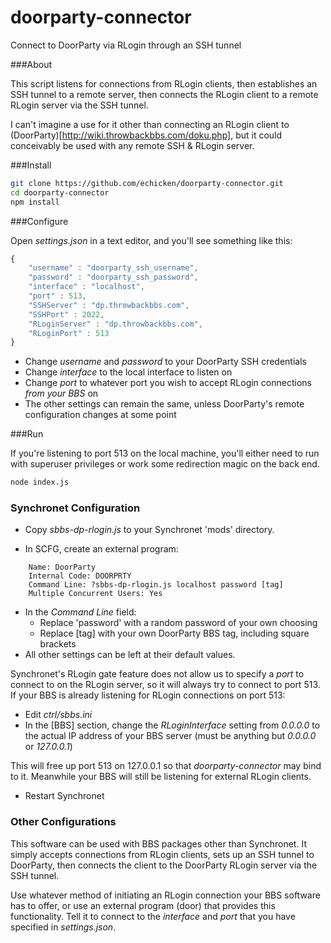 # doorparty-connector
Connect to DoorParty via RLogin through an SSH tunnel

###About

This script listens for connections from RLogin clients, then establishes an SSH
tunnel to a remote server, then connects the RLogin client to a remote RLogin
server via the SSH tunnel.

I can't imagine a use for it other than connecting an RLogin client to
(DoorParty)[http://wiki.throwbackbbs.com/doku.php], but it could conceivably be
used with any remote SSH & RLogin server.

###Install

```sh
git clone https://github.com/echicken/doorparty-connector.git
cd doorparty-connector
npm install
```

###Configure

Open *settings.json* in a text editor, and you'll see something like this:

```js
{
	"username" : "doorparty_ssh_username",
	"password" : "doorparty_ssh_password",
	"interface" : "localhost",
	"port" : 513,
	"SSHServer" : "dp.throwbackbbs.com",
	"SSHPort" : 2022,
	"RLoginServer" : "dp.throwbackbbs.com",
	"RLoginPort" : 513
}
```

- Change *username* and *password* to your DoorParty SSH credentials
- Change *interface* to the local interface to listen on
- Change *port* to whatever port you wish to accept RLogin connections *from your BBS* on
- The other settings can remain the same, unless DoorParty's remote configuration changes at some point

###Run

If you're listening to port 513 on the local machine, you'll either need to run
with superuser privileges or work some redirection magic on the back end.

```sh
node index.js
```

### Synchronet Configuration

- Copy *sbbs-dp-rlogin.js* to your Synchronet 'mods' directory.

- In SCFG, create an external program:

```
	Name: DoorParty
	Internal Code: DOORPRTY
	Command Line: ?sbbs-dp-rlogin.js localhost password [tag]
	Multiple Concurrent Users: Yes
```

- In the *Command Line* field:
	- Replace 'password' with a random password of your own choosing
	- Replace [tag] with your own DoorParty BBS tag, including square brackets
- All other settings can be left at their default values.

Synchronet's RLogin gate feature does not allow us to specify a *port* to
connect to on the RLogin server, so it will always try to connect to port 513.
If your BBS is already listening for RLogin connections on port 513:

- Edit *ctrl/sbbs.ini*
- In the [BBS] section, change the *RLoginInterface* setting from *0.0.0.0* to the actual IP address of your BBS server (must be anything but *0.0.0.0* or *127.0.0.1*)

This will free up port 513 on 127.0.0.1 so that *doorparty-connector* may bind
to it.  Meanwhile your BBS will still be listening for external RLogin clients.

- Restart Synchronet

### Other Configurations

This software can be used with BBS packages other than Synchronet.  It simply
accepts connections from RLogin clients, sets up an SSH tunnel to DoorParty,
then connects the client to the DoorParty RLogin server via the SSH tunnel.

Use whatever method of initiating an RLogin connection your BBS software has to
offer, or use an external program (door) that provides this functionality.  Tell
it to connect to the *interface* and *port* that you have specified in
*settings.json*.
